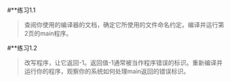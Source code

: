 #**练习1.1

>查阅你使用的编译器的文档，确定它所使用的文件命名约定。编译并运行第2页的main程序。

#**练习1.2

>改写程序，让它返回-1。返回值-1通常被当作程序错误的标识。重新编译并运行你的程序，观察你的系统如何处理main返回的错误标识。
